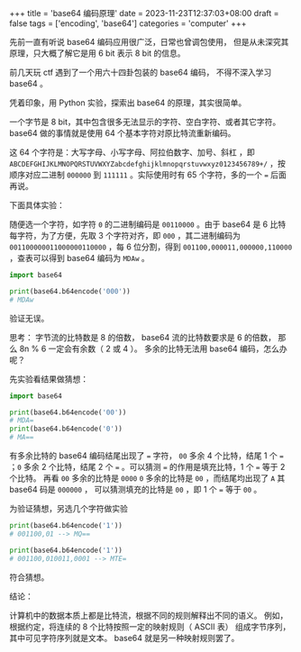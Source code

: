 +++
title = 'base64 编码原理'
date = 2023-11-23T12:37:03+08:00
draft = false
tags = ['encoding', 'base64']
categories = 'computer'
+++

先前一直有听说 base64 编码应用很广泛，日常也曾调包使用，
但是从未深究其原理，只大概了解它是用 6 bit 表示 8 bit 的信息。

前几天玩 ctf 遇到了一个用六十四卦包装的 base64 编码，
不得不深入学习 base64 。


<!--more-->

凭着印象，用 Python 实验，探索出 base64 的原理，其实很简单。

一个字节是 8 bit，其中包含很多无法显示的字符、空白字符、或者其它字符。
base64 做的事情就是使用 64 个基本字符对原比特流重新编码。

这 64 个字符是：大写字母、小写字母、阿拉伯数字、加号、斜杠
，即 `ABCDEFGHIJKLMNOPQRSTUVWXYZabcdefghijklmnopqrstuvwxyz0123456789+/`
，按顺序对应二进制 `000000` 到 `111111`
。实际使用时有 65 个字符，多的一个 `=` 后面再说。

下面具体实验：

随便选一个字符，如字符 `0` 的二进制编码是 `00110000`
。由于 base64 是 6 比特每字符，为了方便，先取 3 个字符对齐，即 `000`
，其二进制编码为 `001100000011000000110000`
，每 6 位分割，得到 `001100,000011,000000,110000`
，查表可以得到 base64 编码为 `MDAw` 。

```python
import base64

print(base64.b64encode('000'))
# MDAw
```

验证无误。

思考：
字节流的比特数是 8 的倍数， base64 流的比特数要求是 6 的倍数，
那么 8n % 6 一定会有余数（ 2 或 4 ）。
多余的比特无法用 base64 编码，怎么办呢？

先实验看结果做猜想：

```python
import base64

print(base64.b64encode('00'))
# MDA=
print(base64.b64encode('0'))
# MA==
```

有多余比特的 base64 编码结尾出现了 `=` 字符，
`00` 多余 4 个比特，结尾 1 个 `=`
；`0` 多余 2 个比特，结尾 2 个 `=`
。可以猜测 `=` 的作用是填充比特，1 个 `=` 等于 2 个比特。
再看 `00` 多余的比特是 `0000`
`0` 多余的比特是 `00` ，而结尾均出现了 `A` 其 base64 码是 `000000` ，
可以猜测填充的比特是 `00` ，即 1 个 `=` 等于 `00` 。

为验证猜想，另选几个字符做实验

```python
print(base64.b64encode('1'))
# 001100,01 --> MQ==

print(base64.b64encode('1'))
# 001100,010011,0001 --> MTE=
```

符合猜想。

结论：

计算机中的数据本质上都是比特流，根据不同的规则解释出不同的语义。
例如，根据约定，将连续的 8 个比特按照一定的映射规则（ ASCII 表）
组成字节序列，其中可见字符序列就是文本。
base64 就是另一种映射规则罢了。